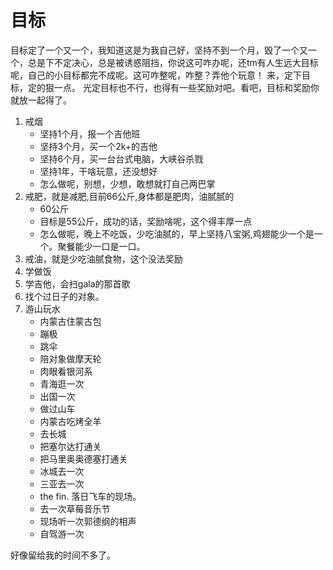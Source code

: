 目标
====

目标定了一个又一个，我知道这是为我自己好，坚持不到一个月，毁了一个又一个，总是下不定决心，总是被诱惑阻挡，你说这可咋办呢，还tm有人生远大目标呢，自己的小目标都完不成呢。这可咋整呢，咋整？弄他个玩意！
来，定下目标，定的狠一点。
光定目标也不行，也得有一些奖励对吧。看吧，目标和奖励你就放一起得了。

1.  戒烟
    -   坚持1个月，报一个吉他班
    -   坚持3个月，买一个2k+的吉他
    -   坚持6个月，买一台台式电脑，大峡谷杀戮
    -   坚持1年，干啥玩意，还没想好
    -   怎么做呢，别想，少想，敢想就打自己两巴掌
2.  戒肥，就是减肥,目前66公斤,身体都是肥肉，油腻腻的
    -   60公斤
    -   目标是55公斤，成功的话，奖励啥呢，这个得丰厚一点
    -   怎么做呢，晚上不吃饭，少吃油腻的，早上坚持八宝粥,鸡翅能少一个是一个。聚餐能少一口是一口。
3.  戒油，就是少吃油腻食物，这个没法奖励
4.  学做饭
5.  学吉他，会扫gala的那首歌
6.  找个过日子的对象。
7.  游山玩水
    -   内蒙古住蒙古包
    -   蹦极
    -   跳伞
    -   陪对象做摩天轮
    -   肉眼看银河系
    -   青海逛一次
    -   出国一次
    -   做过山车
    -   内蒙古吃烤全羊
    -   去长城
    -   把塞尔达打通关
    -   把马里奥奥德塞打通关
    -   冰城去一次
    -   三亚去一次
    -   the fin. 落日飞车的现场。
    -   去一次草莓音乐节
    -   现场听一次郭德纲的相声
    -   自驾游一次

好像留给我的时间不多了。
